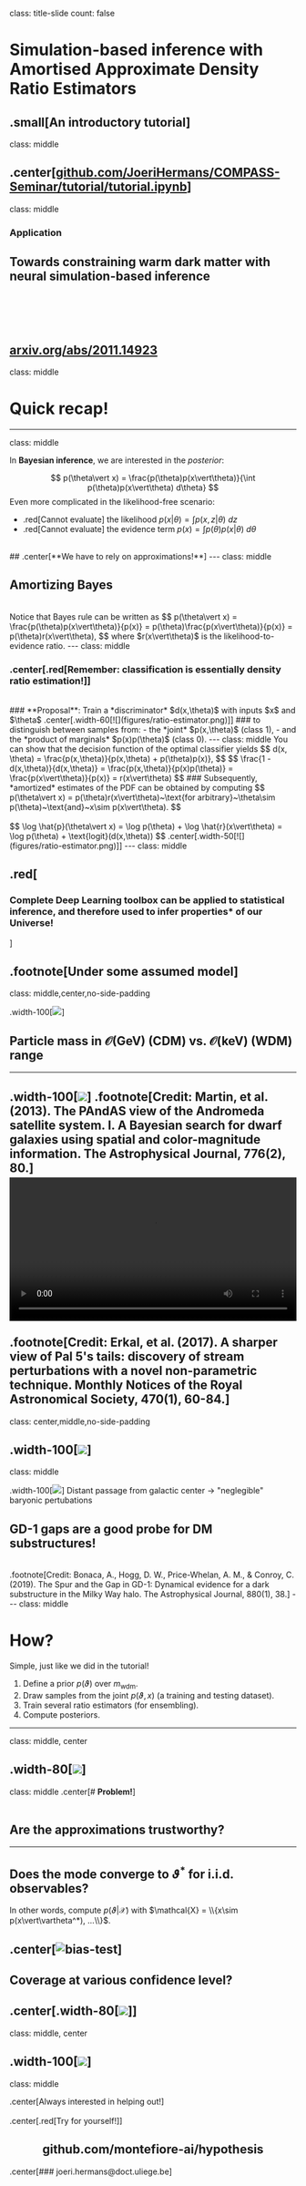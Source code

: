class: title-slide
count: false

# Simulation-based inference with Amortised Approximate Density Ratio Estimators

.small[An introductory tutorial]
---
class: middle

.center[[github.com/JoeriHermans/COMPASS-Seminar/tutorial/tutorial.ipynb](https://github.com/JoeriHermans/COMPASS-Seminar/tutorial/tutorial.ipynb)]
---
class: middle

### Application
## Towards constraining warm dark matter with neural simulation-based inference
<br><br><br>
[arxiv.org/abs/2011.14923](https://arxiv.org/abs/2011.14923)
---
class: middle

# Quick recap!

---
class: middle

In **Bayesian inference**, we are interested in the *posterior*:

$$
p(\theta\vert x) = \frac{p(\theta)p(x\vert\theta)}{\int p(\theta)p(x\vert\theta) d\theta}
$$
Even more complicated in the likelihood-free scenario:
- .red[Cannot evaluate] the likelihood $p(x\vert\theta) = \int p(x,z\vert\theta)~dz$
- .red[Cannot evaluate] the evidence term $p(x) = \int p(\theta)p(x\vert\theta)~d\theta$

<br>
## .center[**We have to rely on approximations!**]
---
class: middle

## Amortizing Bayes
<br>
Notice that Bayes rule can be written as
$$
p(\theta\vert x) = \frac{p(\theta)p(x\vert\theta)}{p(x)} = p(\theta)\frac{p(x\vert\theta)}{p(x)} = p(\theta)r(x\vert\theta),
$$
where $r(x\vert\theta)$ is the likelihood-to-evidence ratio.
---
class: middle

### .center[.red[**Remember:** classification is essentially density ratio estimation!]]
<br>
### **Proposal**: Train a *discriminator* $d(x,\theta)$ with inputs $x$ and $\theta$
.center[.width-60[![](figures/ratio-estimator.png)]]
### to distinguish between samples from:
- the *joint* $p(x,\theta)$ (class 1),
- and the *product of marginals* $p(x)p(\theta)$ (class 0).
---
class: middle
You can show that the decision function of the optimal classifier yields
$$
d(x, \theta) = \frac{p(x,\theta)}{p(x,\theta) + p(\theta)p(x)},
$$
$$
\frac{1 - d(x,\theta)}{d(x,\theta)} =  \frac{p(x,\theta)}{p(x)p(\theta)} = \frac{p(x\vert\theta)}{p(x)} = r(x\vert\theta)
$$
### Subsequently, *amortized* estimates of the PDF can be obtained by computing
$$
p(\theta\vert x) = p(\theta)r(x\vert\theta)~\text{for arbitrary}~\theta\sim p(\theta)~\text{and}~x\sim p(x\vert\theta).
$$
<br><br>
$$
\log \hat{p}(\theta\vert x) = \log p(\theta) + \log \hat{r}(x\vert\theta) = \log p(\theta) + \text{logit}(d(x,\theta))
$$
.center[.width-50[![](figures/ratio-estimator.png)]]
---
class: middle

## .red[<h3>Complete Deep Learning toolbox can be applied to statistical inference, and therefore used to infer properties* of our Universe!</h3>]

.footnote[Under some assumed model]
---
class: middle,center,no-side-padding

.width-100[![](figures/cdm-wdm.jpg)]
<br>
## Particle mass in $\mathcal{O}(\text{GeV})$ (CDM) vs. $\mathcal{O}(\text{keV})$ (WDM) range

---
.width-100[![](figures/andromeda.png)]
.footnote[Credit: Martin, et al. (2013). The PAndAS view of the Andromeda satellite system. I. A Bayesian search for dwarf galaxies using spatial and color-magnitude information. The Astrophysical Journal, 776(2), 80.]
---
<video width="100%" style="position: relative; top: -25px;" autoplay controls loop><source src="figures/pal5-impacts.webm">Your browser does not support video.</video>
.footnote[Credit: Erkal, et al. (2017). A sharper view of Pal 5's tails: discovery of stream perturbations with a novel non-parametric technique. Monthly Notices of the Royal Astronomical Society, 470(1), 60-84.]
---
class: center,middle,no-side-padding

.width-100[![](figures/streams.png)]
---
class: middle

.width-100[![](figures/gd1.png)]
Distant passage from galactic center $\rightarrow$ "neglegible" baryonic pertubations
## **GD-1 gaps are a good probe for DM substructures!**
<br>
.footnote[Credit: Bonaca, A., Hogg, D. W., Price-Whelan, A. M., & Conroy, C. (2019). The Spur and the Gap in GD-1: Dynamical evidence for a dark substructure in the Milky Way halo. The Astrophysical Journal, 880(1), 38.]
---
class: middle

# How?

Simple, just like we did in the tutorial!

1. Define a prior $p(\vartheta)$ over $m_\text{wdm}$.
2. Draw samples from the joint $p(\vartheta, x)$ (a training and testing dataset).
3. Train several ratio estimators (for ensembling).
4. Compute posteriors.

---
class: middle, center

.width-80[![](figures/result.png)]
---
class: middle
.center[# **Problem!**]
<br><br>
## Are the approximations trustworthy?
---
## Does the mode converge to $\vartheta^*$ for i.i.d. observables?

In other words, compute $p(\vartheta\vert\mathcal{X})$ with $\mathcal{X} = \\{x\sim p(x\vert\vartheta^*), ...\\}$.

.center[![bias-test](https://raw.githubusercontent.com/JoeriHermans/constraining-dark-matter-with-stellar-streams-and-ml/master/.github/posteriors.gif)]
---
## **Coverage** at various confidence level?

.center[.width-80[![](figures/coverage.png)]]
---
class: middle, center

.width-100[![](figures/main-result.png)]
---
class: middle

.center[Always interested in helping out!]
<br><br>
.center[.red[Try for yourself!]]
<center><h2>github.com/montefiore-ai/hypothesis</h2></center>
.center[### joeri.hermans@doct.uliege.be]
